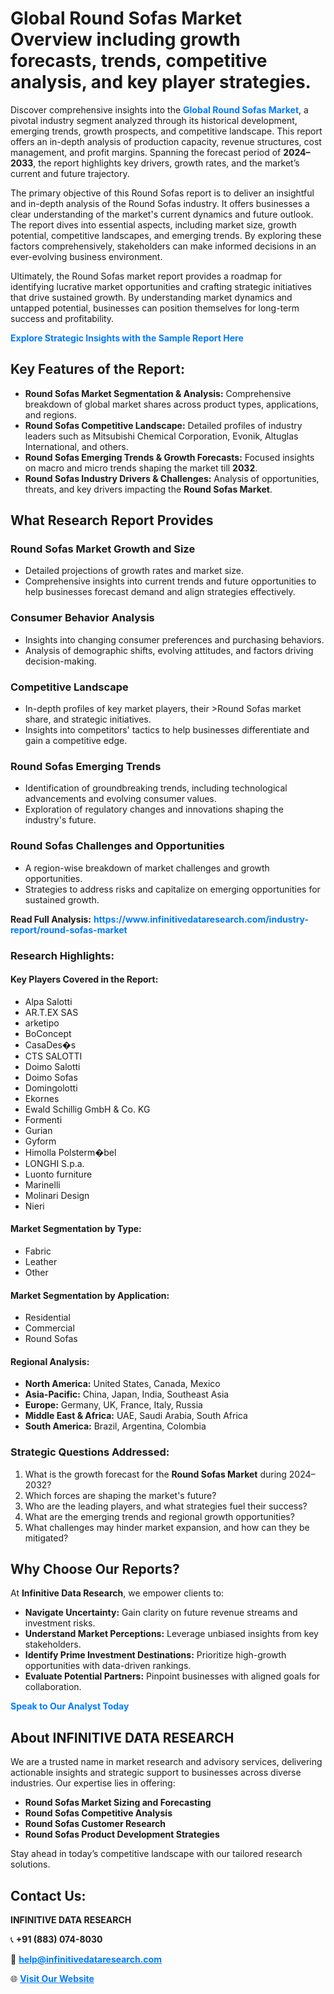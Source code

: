 <h1>Global Round Sofas Market Overview including growth forecasts, trends, competitive analysis, and key player strategies.</h1>
<p>
Discover comprehensive insights into the 
<a href="https://www.infinitivedataresearch.com/industry-report/round-sofas-market" rel="dofollow" style="color: #007BFF; text-decoration: none;"><strong>Global Round Sofas Market</strong></a>, a pivotal industry segment analyzed through its historical development, emerging trends, growth prospects, and competitive landscape. This report offers an in-depth analysis of production capacity, revenue structures, cost management, and profit margins. Spanning the forecast period of <strong>2024–2033</strong>, the report highlights key drivers, growth rates, and the market’s current and future trajectory.
</p>
<p>
The primary objective of this Round Sofas report is to deliver an insightful and in-depth analysis of the Round Sofas industry. It offers businesses a clear understanding of the market's current dynamics and future outlook. The report dives into essential aspects, including market size, growth potential, competitive landscapes, and emerging trends. By exploring these factors comprehensively, stakeholders can make informed decisions in an ever-evolving business environment.
</p>
<p>
Ultimately, the Round Sofas market report provides a roadmap for identifying lucrative market opportunities and crafting strategic initiatives that drive sustained growth. By understanding market dynamics and untapped potential, businesses can position themselves for long-term success and profitability.
</p>
<p>
<a href="https://www.infinitivedataresearch.com/request-sample/reportId=110662" style="color: #007BFF; text-decoration: none;"><strong>Explore Strategic Insights with the Sample Report Here</strong></a>
</p>

<h2>Key Features of the Report:</h2>
<ul>
<li><strong>Round Sofas Market Segmentation & Analysis:</strong> Comprehensive breakdown of global market shares across product types, applications, and regions.</li>
<li><strong>Round Sofas Competitive Landscape:</strong> Detailed profiles of industry leaders such as Mitsubishi Chemical Corporation, Evonik, Altuglas International, and others.</li>
<li><strong>Round Sofas Emerging Trends & Growth Forecasts:</strong> Focused insights on macro and micro trends shaping the market till <strong>2032</strong>.</li>
<li><strong>Round Sofas Industry Drivers & Challenges:</strong> Analysis of opportunities, threats, and key drivers impacting the <strong>Round Sofas Market</strong>.</li>
</ul>

<h2>What Research Report Provides</h2>
<h3>Round Sofas Market Growth and Size</h3>
<ul>
<li>Detailed projections of growth rates and market size.</li>
<li>Comprehensive insights into current trends and future opportunities to help businesses forecast demand and align strategies effectively.</li>
</ul>

<h3>Consumer Behavior Analysis</h3>
<ul>
<li>Insights into changing consumer preferences and purchasing behaviors.</li>
<li>Analysis of demographic shifts, evolving attitudes, and factors driving decision-making.</li>
</ul>

<h3>Competitive Landscape</h3>
<ul>
<li>In-depth profiles of key market players, their >Round Sofas market share, and strategic initiatives.</li>
<li>Insights into competitors' tactics to help businesses differentiate and gain a competitive edge.</li>
</ul>

<h3>Round Sofas Emerging Trends</h3>
<ul>
<li>Identification of groundbreaking trends, including technological advancements and evolving consumer values.</li>
<li>Exploration of regulatory changes and innovations shaping the industry's future.</li>
</ul>

<h3>Round Sofas Challenges and Opportunities</h3>
<ul>
<li>A region-wise breakdown of market challenges and growth opportunities.</li>
<li>Strategies to address risks and capitalize on emerging opportunities for sustained growth.</li>
</ul>
<p><strong>Read Full Analysis:</strong> <a href="https://www.infinitivedataresearch.com/industry-report/round-sofas-market" rel="dofollow" style="color: #007BFF; text-decoration: none;"><strong>https://www.infinitivedataresearch.com/industry-report/round-sofas-market</strong></a></p>
<h3>Research Highlights:</h3>
<h4>Key Players Covered in the Report:</h4>
<ul><li>Alpa Salotti</li><li>AR.T.EX SAS</li><li>arketipo</li><li>BoConcept</li><li>CasaDes�s</li><li>CTS SALOTTI</li><li>Doimo Salotti</li><li>Doimo Sofas</li><li>Domingolotti</li><li>Ekornes</li><li>Ewald Schillig GmbH &amp; Co. KG</li><li>Formenti</li><li>Gurian</li><li>Gyform</li><li>Himolla Polsterm�bel</li><li>LONGHI S.p.a.</li><li>Luonto furniture</li><li>Marinelli</li><li>Molinari Design</li><li>Nieri</li></ul>
<h4>Market Segmentation by Type:</h4>
<ul><li>Fabric</li><li>Leather</li><li>Other</li></ul>
<h4>Market Segmentation by Application:</h4>
<ul><li>Residential</li><li>Commercial</li><li>Round Sofas</li></ul>

<h4>Regional Analysis:</h4>
<ul>
<li><strong>North America:</strong> United States, Canada, Mexico</li>
<li><strong>Asia-Pacific:</strong> China, Japan, India, Southeast Asia</li>
<li><strong>Europe:</strong> Germany, UK, France, Italy, Russia</li>
<li><strong>Middle East & Africa:</strong> UAE, Saudi Arabia, South Africa</li>
<li><strong>South America:</strong> Brazil, Argentina, Colombia</li>
</ul>

<h3>Strategic Questions Addressed:</h3>
<ol>
<li>What is the growth forecast for the <strong>Round Sofas Market</strong> during 2024–2032?</li>
<li>Which forces are shaping the market's future?</li>
<li>Who are the leading players, and what strategies fuel their success?</li>
<li>What are the emerging trends and regional growth opportunities?</li>
<li>What challenges may hinder market expansion, and how can they be mitigated?</li>
</ol>

<h2>Why Choose Our Reports?</h2>
<p>At <strong>Infinitive Data Research</strong>, we empower clients to:</p>
<ul>
<li><strong>Navigate Uncertainty:</strong> Gain clarity on future revenue streams and investment risks.</li>
<li><strong>Understand Market Perceptions:</strong> Leverage unbiased insights from key stakeholders.</li>
<li><strong>Identify Prime Investment Destinations:</strong> Prioritize high-growth opportunities with data-driven rankings.</li>
<li><strong>Evaluate Potential Partners:</strong> Pinpoint businesses with aligned goals for collaboration.</li>
</ul>
<p><a href="https://www.infinitivedataresearch.com/industry-report/round-sofas-market" rel="dofollow" style="color: #007BFF; text-decoration: none;"><strong>Speak to Our Analyst Today</strong></a></p>

<h2>About INFINITIVE DATA RESEARCH</h2>
<p>We are a trusted name in market research and advisory services, delivering actionable insights and strategic support to businesses across diverse industries. Our expertise lies in offering:</p>
<ul>
<li><strong>Round Sofas Market Sizing and Forecasting</strong></li>
<li><strong>Round Sofas Competitive Analysis</strong></li>
<li><strong>Round Sofas Customer Research</strong></li>
<li><strong>Round Sofas Product Development Strategies</strong></li>
</ul>
<p>Stay ahead in today’s competitive landscape with our tailored research solutions.</p>

<h2>Contact Us:</h2>
<p><strong>INFINITIVE DATA RESEARCH</strong></p>
<p>📞 <strong>+91 (883) 074-8030</strong></p>
<p>📧 <strong><a href="mailto:help@infinitivedataresearch.com" style="color: #007BFF;">help@infinitivedataresearch.com</a></strong></p>
<p>🌐 <strong><a href="https://www.infinitivedataresearch.com" rel="dofollow" style="color: #007BFF;">Visit Our Website</a></strong></p>